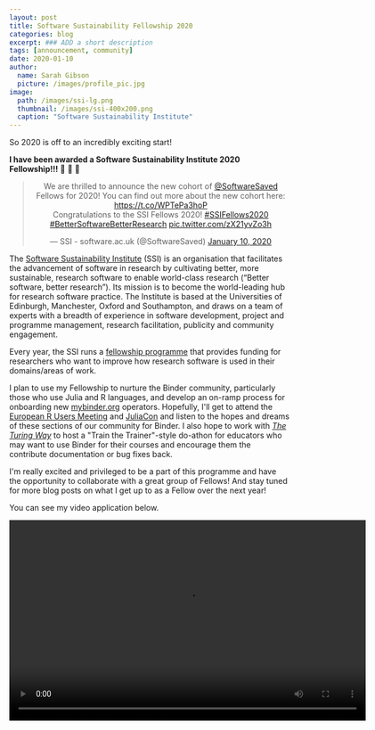 ```yaml
---
layout: post
title: Software Sustainability Fellowship 2020
categories: blog
excerpt: ### ADD a short description
tags: [announcement, community]
date: 2020-01-10
author:
  name: Sarah Gibson
  picture: /images/profile_pic.jpg
image:
  path: /images/ssi-lg.png
  thumbnail: /images/ssi-400x200.png
  caption: "Software Sustainability Institute"
---
```


So 2020 is off to an incredibly exciting start!

**I have been awarded a Software Sustainability Institute 2020 Fellowship!!!** :tada: :tada: :tada:

<center>
<blockquote class="twitter-tweet"><p lang="en" dir="ltr">We are thrilled to announce the new cohort of <a href="https://twitter.com/SoftwareSaved?ref_src=twsrc%5Etfw">@SoftwareSaved</a> Fellows for 2020! You can find out more about the new cohort here: <a href="https://t.co/WPTePa3hoP">https://t.co/WPTePa3hoP</a><br>Congratulations to the SSI Fellows 2020! <a href="https://twitter.com/hashtag/SSIFellows2020?src=hash&amp;ref_src=twsrc%5Etfw">#SSIFellows2020</a> <a href="https://twitter.com/hashtag/BetterSoftwareBetterResearch?src=hash&amp;ref_src=twsrc%5Etfw">#BetterSoftwareBetterResearch</a> <a href="https://t.co/zX21yvZo3h">pic.twitter.com/zX21yvZo3h</a></p>&mdash; SSI - software.ac.uk (@SoftwareSaved) <a href="https://twitter.com/SoftwareSaved/status/1215572740381372416?ref_src=twsrc%5Etfw">January 10, 2020</a></blockquote> <script async src="https://platform.twitter.com/widgets.js" charset="utf-8"></script>
</center>

The [Software Sustainability Institute](https://software.ac.uk) (SSI) is an organisation that facilitates the advancement of software in research by cultivating better, more sustainable, research software to enable world-class research (“Better software, better research”).
Its mission is to become the world-leading hub for research software practice.
The Institute is based at the Universities of Edinburgh, Manchester, Oxford and Southampton, and draws on a team of experts with a breadth of experience in software development, project and programme management, research facilitation, publicity and community engagement.

Every year, the SSI runs a [fellowship programme](https://software.ac.uk/programmes-and-events/fellowship-programme) that provides funding for researchers who want to improve how research software is used in their domains/areas of work.

I plan to use my Fellowship to nurture the Binder community, particularly those who use Julia and R languages, and develop an on-ramp process for onboarding new [mybinder.org](https://mybinder.org) operators.
Hopefully, I'll get to attend the [European R Users Meeting](https://2020.erum.io/) and [JuliaCon](https://juliacon.org/2020/) and listen to the hopes and dreams of these sections of our community for Binder.
I also hope to work with [_The Turing Way_](https://github.com/alan-turing-institute/the-turing-way) to host a "Train the Trainer"-style do-athon for educators who may want to use Binder for their courses and encourage them the contribute documentation or bug fixes back.

I'm really excited and privileged to be a part of this programme and have the opportunity to collaborate with a great group of Fellows!
And stay tuned for more blog posts on what I get up to as a Fellow over the next year!

You can see my video application below.

<center>
  <video width="640" height="360" controls>
    <source src="https://www.dropbox.com/s/kcf4s75zdk6hg54/sarah-gibson.mp4?raw=1" type="video/mp4">
    Your browser does not support the video tag.
  </video>
</center>
